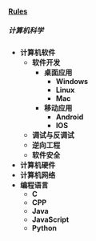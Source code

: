 
#### [Rules](?file=home-Rules)

##### 计算机科学
- **计算机软件**
    - **软件开发**
        - **桌面应用**
            - **Windows**
            - **Linux**
            - **Mac**
        - **移动应用**
            - **Android**
            - **IOS**
    - **调试与反调试**
    - **逆向工程**
    - **软件安全**
- **计算机硬件**
- **计算机网络**
- **编程语言**
    - **C**
    - **CPP**
    - **Java**
    - **JavaScript**
    - **Python**
